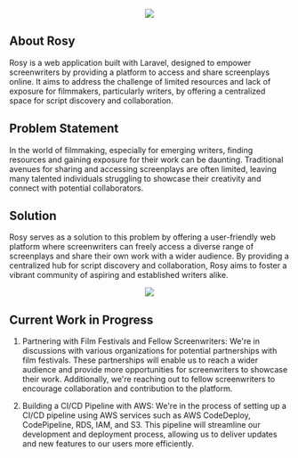 <p align="center"><img src="https://github.com/odddgarden/rosy/assets/170409803/4a3b7dd3-33f0-4e4a-95a3-6ddea445addd"/></p>



## About Rosy

Rosy is a web application built with Laravel, designed to empower screenwriters by providing a platform to access and share screenplays online. It aims to address the challenge of limited resources and lack of exposure for filmmakers, particularly writers, by offering a centralized space for script discovery and collaboration.

## Problem Statement

In the world of filmmaking, especially for emerging writers, finding resources and gaining exposure for their work can be daunting. Traditional avenues for sharing and accessing screenplays are often limited, leaving many talented individuals struggling to showcase their creativity and connect with potential collaborators.

## Solution

Rosy serves as a solution to this problem by offering a user-friendly web platform where screenwriters can freely access a diverse range of screenplays and share their own work with a wider audience. By providing a centralized hub for script discovery and collaboration, Rosy aims to foster a vibrant community of aspiring and established writers alike.   


<p align="center"><img src="https://github.com/odddgarden/rosy/assets/170409803/e014f802-a340-4f35-af2c-430aeffd19b2"/></p>

## Current Work in Progress

1. Partnering with Film Festivals and Fellow Screenwriters:
   We're in discussions with various organizations for potential partnerships with film festivals. These partnerships will enable us to reach a wider audience and provide more opportunities for screenwriters to      showcase their work. Additionally, we're reaching out to fellow screenwriters to encourage collaboration and contribution to the platform.

2. Building a CI/CD Pipeline with AWS:
   We're in the process of setting up a CI/CD pipeline using AWS services such as AWS CodeDeploy, CodePipeline, RDS, IAM, and S3. This pipeline will streamline our development and deployment process, allowing us     to deliver updates and new features to our users more efficiently.



